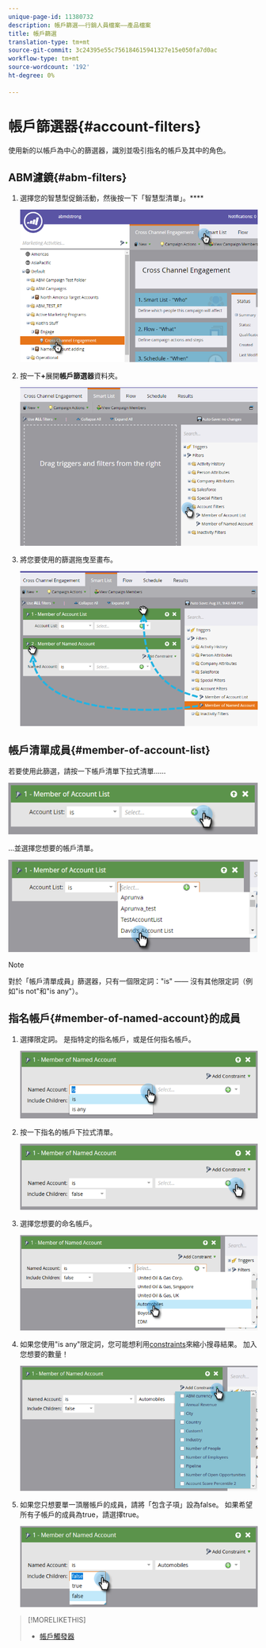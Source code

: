 ```yaml
---
unique-page-id: 11380732
description: 帳戶篩選——行銷人員檔案——產品檔案
title: 帳戶篩選
translation-type: tm+mt
source-git-commit: 3c24395e55c756184615941327e15e050fa7d0ac
workflow-type: tm+mt
source-wordcount: '192'
ht-degree: 0%

---
```



# 帳戶篩選器{#account-filters}

使用新的以帳戶為中心的篩選器，識別並吸引指名的帳戶及其中的角色。

## ABM濾鏡{#abm-filters}

1. 選擇您的智慧型促銷活動，然後按一下「智慧型清單」。****

   ![](assets/one.png)

1. 按一下&#x200B;**+**&#x200B;展開&#x200B;**帳戶篩選器**&#x200B;資料夾。

   ![](assets/two.png)

1. 將您要使用的篩選拖曳至畫布。

   ![](assets/three.png)

## 帳戶清單成員{#member-of-account-list}

若要使用此篩選，請按一下帳戶清單下拉式清單……

![](assets/four.png)

...並選擇您想要的帳戶清單。

![](assets/five.png)

>[!NOTE]
>
>對於「帳戶清單成員」篩選器，只有一個限定詞：&quot;is&quot; —— 沒有其他限定詞（例如&quot;is not&quot;和&quot;is any&quot;）。

## 指名帳戶{#member-of-named-account}的成員

1. 選擇限定詞。 是指特定的指名帳戶，或是任何指名帳戶。

   ![](assets/six.png)

1. 按一下指名的帳戶下拉式清單。

   ![](assets/seven.png)

1. 選擇您想要的命名帳戶。

   ![](assets/eight.png)

1. 如果您使用&quot;is any&quot;限定詞，您可能想利用[constraints](http://docs.marketo.com/display/DOCS/Add+a+Constraint+to+a+Smart+List+Filter)來縮小搜尋結果。 加入您想要的數量！

   ![](assets/nine.png)

1. 如果您只想要單一頂層帳戶的成員，請將「包含子項」設為false。 如果希望所有子帳戶的成員為true，請選擇true。

   ![](assets/ten.png)

>[!MORELIKETHIS]
>
>* [帳戶觸發器](account-triggers.md)

